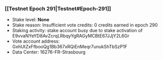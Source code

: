 ### [[Testnet Epoch 291|Testnet#Epoch-291]]
* Stake level: **None**
* Stake reason: Insufficient vote credits: 0 credits earned in epoch 290
* Staking activity: stake account busy due to stake activation of E9vvaNYeYD8AvZcrqLRbqyYgRAGyMCBtE67JJjY2L6Gr
* Vote account address: GxhUtZxFfbooQg1Bb367xRQiEnMeqr7unukShTbSzP1F
* Data Center: 16276-FR-Strasbourg